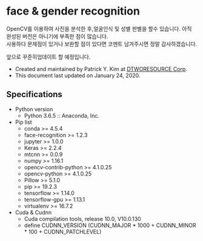 # face & gender recognition

OpenCV를 이용하여 사진을 분석한 후,얼굴인식 및 성별 판별을 할수 있습니다. 아직 완성된 버전은 아니기에 부족한 점이 많습니다.  
사용하다 문제점이 있거나 보완할 점이 있다면 코멘트 남겨주시면 정말 감사하겠습니다. 

앞으로 꾸준히업데이트 할 예정입니다.

* Created and maintained by Patrick Y. Kim at [DTWORESOURCE Corp](https://dtwocorp.com).
* This document last updated on January 24, 2020.

## Specifications
* Python version
  - Python 3.6.5 :: Anaconda, Inc.
* Pip list
  - conda >= 4.5.4
  - face-recognition >= 1.2.3
  - jupyter >= 1.0.0
  - Keras >= 2.2.4   
  - mtcnn >= 0.0.9
  - numpy >= 1.16.1 
  - opencv-contrib-python >= 4.1.0.25 
  - opencv-python >= 4.1.0.25
  - Pillow >= 5.1.0  
  - pip >= 19.2.3
  - tensorflow >= 1.14.0
  - tensorflow-gpu >= 1.13.1
  - virtualenv >= 16.7.2 
* Cuda & Cudnn
  - Cuda compilation tools, release 10.0, V10.0.130
  - define CUDNN_VERSION (CUDNN_MAJOR * 1000 + CUDNN_MINOR * 100 + CUDNN_PATCHLEVEL)
